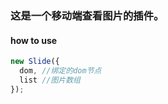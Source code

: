### 这是一个移动端查看图片的插件。

#### how to use

```javascript
new Slide({
  dom, //绑定的dom节点
  list //图片数组
});
```
